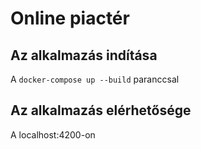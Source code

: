 # Online piactér
## Az alkalmazás indítása
A ```docker-compose up --build``` paranccsal
## Az alkalmazás elérhetősége
A localhost:4200-on